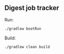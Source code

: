 Digest job tracker
------------------

Run:

```bash
./gradlew bootRun
```

Build:

```bash
./gradlew clean build
```
